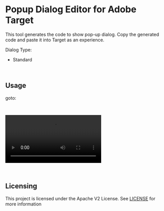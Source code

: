 # Popup Dialog Editor for Adobe Target

This tool generates the code to show pop-up dialog. Copy the generated code and paste it into Target as an experience.

Dialog Type:

- Standard

<BR/>

## Usage

goto:

<BR/>

<video src="img/how_to_use_modal_dialog_editor.mp4" controls autoplay></video>

<BR/>

## Licensing

This project is licensed under the Apache V2 License. See [LICENSE](LICENSE) for more information
